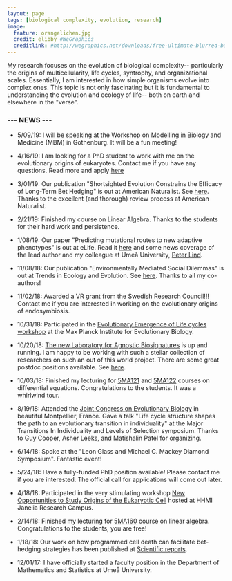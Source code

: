 ```yaml
---
layout: page
tags: [biological complexity, evolution, research]
image:
  feature: orangelichen.jpg
  credit: elibby #WeGraphics
  creditlink: #http://wegraphics.net/downloads/free-ultimate-blurred-background-pack/
---
```


My research focuses on the evolution of biological complexity-- particularly the origins of multicellularity, life cycles, syntrophy, and organizational scales. Essentially, I am interested in how simple organisms evolve into complex ones. This topic is not only fascinating but it is fundamental to understanding the evolution and ecology of life-- both on earth and elsewhere in the "verse". 

### --- NEWS ---

- 5/09/19: I will be speaking at the Workshop on Modelling in Biology and Medicine (MBM) in Gothenburg. It will be a fun meeting!

- 4/16/19: I am looking for a PhD student to work with me on the evolutionary origins of eukaryotes. Contact me if you have any questions. Read more and apply [here](https://www.umu.se/en/work-with-us/open-positions/phd-position-in-mathematical-modeling_263754/) 

- 3/01/19: Our publication "Shortsighted Evolution Constrains the Efficacy of Long-Term Bet Hedging" is out at American Naturalist. See [here](https://www.journals.uchicago.edu/doi/abs/10.1086/701786). Thanks to the excellent (and thorough) review process at American Naturalist.

- 2/21/19: Finished my course on Linear Algebra. Thanks to the students for their hard work and persistence.

- 1/08/19: Our paper "Predicting mutational routes to new adaptive phenotypes" is out at eLife. Read it [here](https://elifesciences.org/articles/38822) and some news coverage of the lead author and my colleague at Umeå University, [Peter Lind](http://www.mynewsdesk.com/se/umea_universitet/pressreleases/gaar-det-att-foerutsaega-evolutionen-2821537).

- 11/08/18: Our publication "Environmentally Mediated Social Dilemmas" is out at Trends in Ecology and Evolution. See [here](https://www.cell.com/trends/ecology-evolution/fulltext/S0169-5347(18)30249-0?_returnURL=https%3A%2F%2Flinkinghub.elsevier.com%2Fretrieve%2Fpii%2FS0169534718302490%3Fshowall%3Dtrue). Thanks to all my co-authors!

- 11/02/18: Awarded a VR grant from the Swedish Research Council!!! Contact me if you are interested in working on the evolutionary origins of endosymbiosis.

- 10/31/18: Participated in the [Evolutionary Emergence of Life cycles workshop](https://www.evolbio.mpg.de/3247466/evolutionary-emergence-of-life-cycles) at the Max Planck Institute for Evolutionary Biology.

- 10/20/18: [The new Laboratory for Agnostic Biosignatures](https://www.agnosticbiosignatures.org/) is up and running. I am happy to be working with such a stellar collection of researchers on such an out of this world project. There are some great postdoc positions available. See [here](https://www.agnosticbiosignatures.org/joinus).

- 10/03/18: Finished my lecturing for [5MA121](https://www.umu.se/utbildning/kursplan/5ma121/) and [5MA122](https://www.umu.se/utbildning/kursplan/5ma122/) courses on differential equations. Congratulations to the students. It was a whirlwind tour.

- 8/19/18: Attended the [Joint Congress on Evolutionary Biology](https://www.evolutionmontpellier2018.org/) in beautiful Montpellier, France. Gave a talk "Life cycle structure shapes the path to an evolutionary transition in individuality" at the Major Transitions In Individuality and Levels of Selection symposium. Thanks to Guy Cooper, Asher Leeks, and Matishalin Patel for organizing.

- 6/14/18: Spoke at the "Leon Glass and Michael C. Mackey Diamond Symposium". Fantastic event!

- 5/24/18: Have a fully-funded PhD position available! Please contact me if you are interested. The official call for applications will come out later.

- 4/18/18: Participated in the very stimulating workshop [New Opportunities to Study Origins of the Eukaryotic Cell](https://www.janelia.org/you-janelia/conferences/new-opportunities-to-study-origins-of-the-eukaryotic-cell) hosted at HHMI Janelia Research Campus.

- 2/14/18: Finished my lecturing for [5MA160](http://www.umu.se/sok/sok-kursplan/kursplan?code=17904) course on linear algebra. Congratulations to the students, you are free!

- 1/18/18: Our work on how programmed cell death can facilitate bet-hedging strategies has been published at [Scientific reports](https://www.nature.com/articles/s41598-017-18687-y).

- 12/01/17: I have officially started a faculty position in the Department of Mathematics and Statistics at Ume&aring; University.
